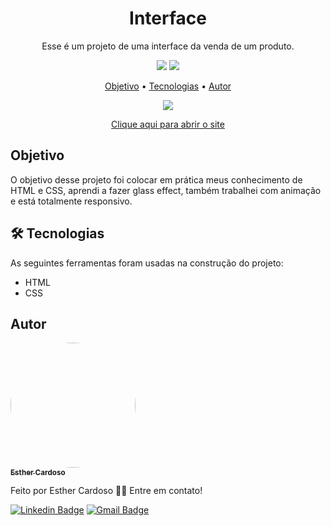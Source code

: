 <h1 align="center">Interface</h1>
<p align="center">Esse é um projeto de uma interface da venda de um produto.</p>
<p align="center">
  <img src="https://img.shields.io/github/license/Esther-Cardoso/Interface">
  <img src="http://img.shields.io/static/v1?label=status&message=concluido&color=GREEN&style=flat"/>
</p>

<p align="center">
<a href="#objetivo">Objetivo</a> • <a href="#tecnologias">Tecnologias</a> • <a href="#autor">Autor</a>
</p>

<p align="center">
<img src="https://media-exp1.licdn.com/dms/image/sync/C4D27AQFDfsxKS6snYA/articleshare-shrink_800/0/1640043943583?e=1640613600&v=beta&t=uYdYShPvTkg-Tg1ULMudfs3HOQgJuu5a_FsRmE1v588">
</p>

<p align="center">
<a href="https://esther-cardoso.github.io/Interface/">Clique aqui para abrir o site</a>
</p>

<h2 id="objetivo">Objetivo</h2>
<p>O objetivo desse projeto foi colocar em prática meus conhecimento de HTML e CSS, aprendi a fazer glass effect, também trabalhei com animação e está totalmente responsivo.</p>

<h2 id="tecnologias">🛠 Tecnologias</h2>
As seguintes ferramentas foram usadas na construção do projeto:

- HTML
- CSS

## Autor
<a href="https://www.instagram.com/_esther_cardoso/">
 <img style="border-radius: 50%;" src="https://avatars.githubusercontent.com/u/70102263?v=4" width="200px;" alt=""/>
 <br />
 <sub><b>Esther Cardoso</b></sub></a>

Feito por Esther Cardoso 👋🏽 Entre em contato!

[![Linkedin Badge](https://img.shields.io/badge/-Esther-blue?style=flat-square&logo=Linkedin&logoColor=white&link=https://www.linkedin.com/in/esther-cardoso/)](https://www.linkedin.com/in/esther-cardoso/)
[![Gmail Badge](https://img.shields.io/badge/-esthercardosofernandes@gmail.com-c14438?style=flat-square&logo=Gmail&logoColor=white&link=mailto:esthercardosofernandes.com)](mailto:esthercardosofernandes@gmail.com)

